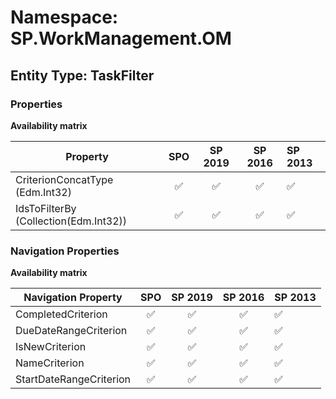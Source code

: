 # Namespace: SP.WorkManagement.OM

## Entity Type: TaskFilter

### Properties

**Availability matrix**

Property | SPO | SP 2019 | SP 2016 | SP 2013
----------|:---:|:-------:|:-------:|:-------
CriterionConcatType (Edm.Int32) | ✅ | ✅ | ✅ | ✅
IdsToFilterBy (Collection(Edm.Int32)) | ✅ | ✅ | ✅ | ✅

### Navigation Properties

**Availability matrix**

Navigation Property | SPO | SP 2019 | SP 2016 | SP 2013
----------|:---:|:-------:|:-------:|:-------
CompletedCriterion | ✅ | ✅ | ✅ | ✅
DueDateRangeCriterion | ✅ | ✅ | ✅ | ✅
IsNewCriterion | ✅ | ✅ | ✅ | ✅
NameCriterion | ✅ | ✅ | ✅ | ✅
StartDateRangeCriterion | ✅ | ✅ | ✅ | ✅
